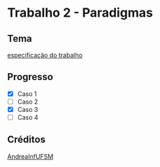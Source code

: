 # Trabalho 2 - Paradigmas

## Tema
[especificação do trabalho](https://github.com/AndreaInfUFSM/elc117-2019a/tree/master/trabalhos/t2)

## Progresso

- [x] Caso 1
- [ ] Caso 2 
- [x] Caso 3
- [ ] Caso 4

## Créditos
[AndreaInfUFSM](https://github.com/AndreaInfUFSM)
